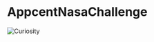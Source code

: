 # AppcentNasaChallenge

![Curiosity](https://user-images.githubusercontent.com/33380375/119042620-c2eb6c00-b9c0-11eb-8345-4390371a990e.gif)

